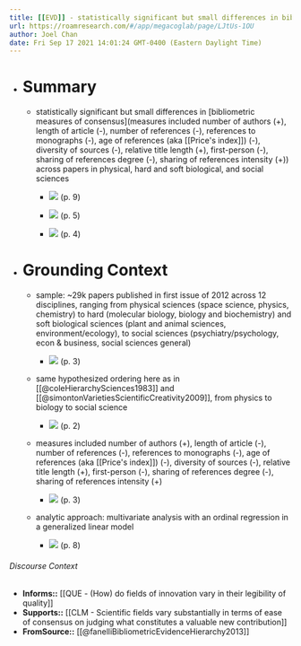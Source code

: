 ```yaml
---
title: [[EVD]] - statistically significant but small differences in bibliometric measures of consensus across papers in physical, hard and soft biological, and social sciences  - [[@fanelliBibliometricEvidenceHierarchy2013]]
url: https://roamresearch.com/#/app/megacoglab/page/LJtUs-1OU
author: Joel Chan
date: Fri Sep 17 2021 14:01:24 GMT-0400 (Eastern Daylight Time)
---
```


- # Summary

    - statistically significant but small differences in [bibliometric measures of consensus](measures included number of authors (+), length of article (-), number of references (-), references to monographs (-), age of references (aka [[Price's index]]) (-), diversity of sources (-), relative title length (+), first-person (-), sharing of references degree (-), sharing of references intensity (+)) across papers in physical, hard and soft biological, and social sciences

        - ![](https://firebasestorage.googleapis.com/v0/b/firescript-577a2.appspot.com/o/imgs%2Fapp%2Fmegacoglab%2FXxnbaTFgxQ.png?alt=media&token=a39aeafa-3e65-47d6-8dd4-bc8de766ef43) (p. 9)

        - ![](https://firebasestorage.googleapis.com/v0/b/firescript-577a2.appspot.com/o/imgs%2Fapp%2Fmegacoglab%2Fv5AbuQKfKP.png?alt=media&token=cbbd7638-463a-4c38-b6d2-1db0cf318aad) (p. 5)

        - ![](https://firebasestorage.googleapis.com/v0/b/firescript-577a2.appspot.com/o/imgs%2Fapp%2Fmegacoglab%2FOYkI78_A8H.png?alt=media&token=f7a77b1a-fb0f-4fcf-9ae2-ffe340d0db08) (p. 4)
- # Grounding Context

    - sample: ~29k papers published in first issue of 2012 across 12 disciplines, ranging from physical sciences (space science, physics, chemistry) to hard (molecular biology, biology and biochemistry) and soft biological sciences (plant and animal sciences, environment/ecology), to social sciences (psychiatry/psychology, econ & business, social sciences general)

        - ![](https://firebasestorage.googleapis.com/v0/b/firescript-577a2.appspot.com/o/imgs%2Fapp%2Fmegacoglab%2FKKYGlx4Jbp.png?alt=media&token=ad6bbcd1-8a2a-4db5-a20f-7b89f2fe1718) (p. 3)

    - same hypothesized ordering here as in [[@coleHierarchySciences1983]] and [[@simontonVarietiesScientificCreativity2009]], from physics to biology to social science

        - ![](https://firebasestorage.googleapis.com/v0/b/firescript-577a2.appspot.com/o/imgs%2Fapp%2Fmegacoglab%2FjWysvSGtjC.png?alt=media&token=167979b3-c1bc-46ac-9b1a-bea2418ff71f) (p. 2)

    - measures included number of authors (+), length of article (-), number of references (-), references to monographs (-), age of references (aka [[Price's index]]) (-), diversity of sources (-), relative title length (+), first-person (-), sharing of references degree (-), sharing of references intensity (+)

        - ![](https://firebasestorage.googleapis.com/v0/b/firescript-577a2.appspot.com/o/imgs%2Fapp%2Fmegacoglab%2F562g7HBU7C.png?alt=media&token=14d06539-8276-4eec-93bf-b0ed91b7ac47) (p. 3)

    - analytic approach: multivariate analysis with an ordinal regression in a generalized linear model

        - ![](https://firebasestorage.googleapis.com/v0/b/firescript-577a2.appspot.com/o/imgs%2Fapp%2Fmegacoglab%2FhlHEmoqLZn.png?alt=media&token=96d7b3e9-37d0-478b-b24c-24de2433403f) (p. 8)

###### Discourse Context

- **Informs::** [[QUE - (How) do fields of innovation vary in their legibility of quality]]
- **Supports::** [[CLM - Scientific fields vary substantially in terms of ease of consensus on judging what constitutes a valuable new contribution]]
- **FromSource::** [[@fanelliBibliometricEvidenceHierarchy2013]]
